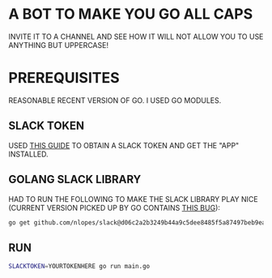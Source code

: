 # A BOT TO MAKE YOU GO ALL CAPS

INVITE IT TO A CHANNEL AND SEE HOW IT WILL NOT ALLOW YOU TO USE ANYTHING BUT UPPERCASE!

# PREREQUISITES

REASONABLE RECENT VERSION OF GO. I USED GO MODULES.

## SLACK TOKEN

USED [THIS GUIDE](https://github.com/threatsimple/smug-broker/blob/master/doc/slack.md)
TO OBTAIN A SLACK TOKEN AND GET THE "APP" INSTALLED.

## GOLANG SLACK LIBRARY

HAD TO RUN THE FOLLOWING TO MAKE THE SLACK LIBRARY PLAY NICE
(CURRENT VERSION PICKED UP BY GO CONTAINS [THIS BUG](https://github.com/nlopes/slack/pull/618)):

```bash
go get github.com/nlopes/slack@d06c2a2b3249b44a9c5dee8485f5a87497beb9ea
```

## RUN

```bash
SLACKTOKEN=YOURTOKENHERE go run main.go
```